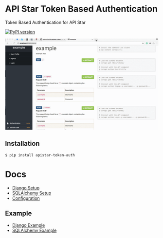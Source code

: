 # API Star Token Based Authentication

Token Based Authentication for API Star

[![PyPI version](https://badge.fury.io/py/apistar-token-auth.svg)](https://badge.fury.io/py/apistar-token-auth)

![](docs/docs.gif)

## Installation

```
$ pip install apistar-token-auth
```

# Docs
- [Django Setup](docs/DJANGO_SETUP.md)
- [SQLAlchemy Setup](docs/SQLALCHEMY_SETUP.md)
- [Configuration](docs/CONFIGURATION.md)

## Example

- [Django Example](examples/django)
- [SQLAlchemy Example](examples/sqlalchemy)
